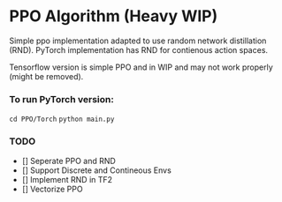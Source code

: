 # PPO Algorithm (Heavy WIP)

Simple ppo implementation adapted to use random network distillation (RND). PyTorch implementation has RND for contienous action spaces.

Tensorflow version is simple PPO and in WIP and may not work properly (might be removed).

### To run PyTorch version:

`cd PPO/Torch`
`python main.py`

### TODO

- [] Seperate PPO and RND
- [] Support Discrete and Contineous Envs
- [] Implement RND in TF2
- [] Vectorize PPO